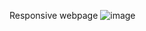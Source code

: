 Responsive webpage 
![image](https://github.com/SunithaSree/ResponsiveWeb/assets/129870333/412e4823-795f-486e-862a-fc04c94fe3e4)

